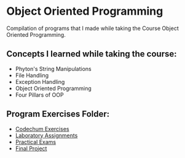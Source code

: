 # Object Oriented Programming
Compilation of programs that I made while taking the Course Object Oriented Programming.

## Concepts I learned while taking the course:
- Phyton's String Manipulations
- File Handling
- Exception Handling
- Object Oriented Programming
- Four Pillars of OOP
  
## Program Exercises Folder:
-   [Codechum Exercises](https://github.com/MarkApitan/First-Year-Programs/tree/main/Obeject-Oriented-Programming/Codechum-Exercises)
-   [Laboratory Assignments](https://github.com/MarkApitan/First-Year-Programs/tree/main/Obeject-Oriented-Programming/Lab-Assignments)
-   [Practical Exams](https://github.com/MarkApitan/First-Year-Programs/tree/main/Obeject-Oriented-Programming/Practical-Exams)
-   [Final Project](https://github.com/MarkApitan/pharmassist)
